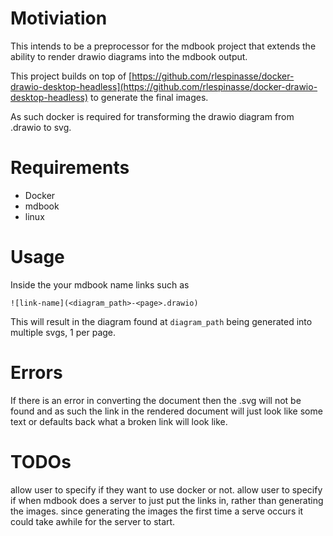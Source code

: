 # Motiviation

This intends to be a preprocessor for the mdbook project that extends the ability
to render drawio diagrams into the mdbook output. 

This project builds on top of [https://github.com/rlespinasse/docker-drawio-desktop-headless](https://github.com/rlespinasse/docker-drawio-desktop-headless) to generate the final images. 

As such docker is required for transforming the drawio diagram from .drawio to svg. 

# Requirements

- Docker
- mdbook
- linux

# Usage

Inside the your mdbook name links such as 

```
![link-name](<diagram_path>-<page>.drawio)
```

This will result in the diagram found at `diagram_path` being generated into multiple svgs, 1 per page. 

# Errors

If there is an error in converting the document then the .svg will not be found and as such 
the link in the rendered document will just look like some text or defaults back what a broken link will look like. 




# TODOs

allow user to specify if they want to use docker or not. 
allow user to specify if when mdbook does a server to just put the links
in, rather than generating the images. 
since generating the images the first time a serve occurs it could take awhile for
the server to start. 
